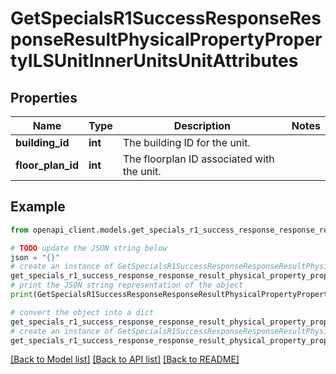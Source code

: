 # GetSpecialsR1SuccessResponseResponseResultPhysicalPropertyPropertyILSUnitInnerUnitsUnitAttributes


## Properties

Name | Type | Description | Notes
------------ | ------------- | ------------- | -------------
**building_id** | **int** | The building ID for the unit. | 
**floor_plan_id** | **int** | The floorplan ID associated with the unit. | 

## Example

```python
from openapi_client.models.get_specials_r1_success_response_response_result_physical_property_property_ils_unit_inner_units_unit_attributes import GetSpecialsR1SuccessResponseResponseResultPhysicalPropertyPropertyILSUnitInnerUnitsUnitAttributes

# TODO update the JSON string below
json = "{}"
# create an instance of GetSpecialsR1SuccessResponseResponseResultPhysicalPropertyPropertyILSUnitInnerUnitsUnitAttributes from a JSON string
get_specials_r1_success_response_response_result_physical_property_property_ils_unit_inner_units_unit_attributes_instance = GetSpecialsR1SuccessResponseResponseResultPhysicalPropertyPropertyILSUnitInnerUnitsUnitAttributes.from_json(json)
# print the JSON string representation of the object
print(GetSpecialsR1SuccessResponseResponseResultPhysicalPropertyPropertyILSUnitInnerUnitsUnitAttributes.to_json())

# convert the object into a dict
get_specials_r1_success_response_response_result_physical_property_property_ils_unit_inner_units_unit_attributes_dict = get_specials_r1_success_response_response_result_physical_property_property_ils_unit_inner_units_unit_attributes_instance.to_dict()
# create an instance of GetSpecialsR1SuccessResponseResponseResultPhysicalPropertyPropertyILSUnitInnerUnitsUnitAttributes from a dict
get_specials_r1_success_response_response_result_physical_property_property_ils_unit_inner_units_unit_attributes_from_dict = GetSpecialsR1SuccessResponseResponseResultPhysicalPropertyPropertyILSUnitInnerUnitsUnitAttributes.from_dict(get_specials_r1_success_response_response_result_physical_property_property_ils_unit_inner_units_unit_attributes_dict)
```
[[Back to Model list]](../README.md#documentation-for-models) [[Back to API list]](../README.md#documentation-for-api-endpoints) [[Back to README]](../README.md)



